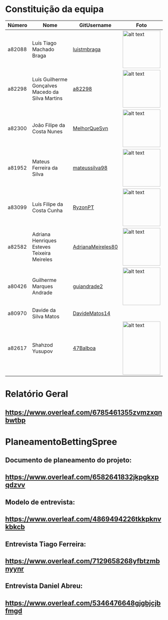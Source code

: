 # Constituição da equipa

| Número | Nome                                             | GitUsername       | Foto |
|--------|--------------------------------------------------|-------------------|------|
| a82088 | Luís Tiago Machado Braga                         | [luistmbraga](https://github.com/luistmbraga)       |   <img src="https://avatars3.githubusercontent.com/u/36746770?s=460&u=086baddcb03ab49619c4a5132fb78889a0a2f993&v=4" alt="alt text" width="120" height="120">   |
| a82298 | Luís Guilherme Gonçalves Macedo da Silva Martins | [a82298](https://github.com/a82298)           |  <img src="https://avatars3.githubusercontent.com/u/36774095?s=400&u=84353646454a2946e64d8b0a6e7f61cfe4465aa7&v=4" alt="alt text" width="120" height="120">    |
| a82300 | João Filipe da Costa Nunes                       | [MelhorQueSvn](https://github.com/MelhorQueSvn)      |   <img src="https://avatars0.githubusercontent.com/u/36746608?s=400&u=5988fbe2d9f912ee8b845dc4036897caaddff15b&v=4" alt="alt text" width="120" height="120">   |
| a81952 | Mateus Ferreira da Silva                         | [mateussilva98](https://github.com/mateussilva98)     |   <img src="https://avatars2.githubusercontent.com/u/36518616?s=400&u=02e3614b86504424ccb7776762c6466a6eb42b11&v=4" alt="alt text" width="120" height="120">   |
| a83099 | Luís Filipe da Costa Cunha                       | [RyzonPT](https://github.com/RyzonPT)           |   <img src="https://scontent.flis7-1.fna.fbcdn.net/v/t1.0-9/38856424_1101515389999708_5612988335602532352_o.jpg?_nc_cat=111&ccb=2&_nc_sid=09cbfe&_nc_ohc=516ENf5lFkoAX87BxaF&_nc_oc=AQkvppZl8tzKEixctaar-ArnvKAZlv4j_79JrQ638SGtk5FNgGFTkW-J4bMAUKtzxfI&_nc_ht=scontent.flis7-1.fna&oh=95b60afcb4b322e5f6ab8e7e4aadb397&oe=5FC9EE2F" alt="alt text" width="120" height="120">   |
| a82582 | Adriana Henriques Esteves Teixeira Meireles      | [AdrianaMeireles80](https://github.com/AdrianaMeireles80) |   <img src="https://avatars2.githubusercontent.com/u/27066531?s=400&u=54dc9e7c4a1ca167ba4ea44cf89f33a449a3e0fd&v=4" alt="alt text" width="120" height="120">   |
| a80426 | Guilherme Marques Andrade                        | [guiandrade2](https://github.com/guiandrade2)       |   <img src="https://scontent.flis7-1.fna.fbcdn.net/v/t1.0-9/18010703_1526580520706449_2432693347746207007_n.jpg?_nc_cat=106&ccb=2&_nc_sid=09cbfe&_nc_ohc=SNkROaPEM2YAX8JX52R&_nc_ht=scontent.flis7-1.fna&oh=c1fb063f7c9c5e82d7e797dbf23f7d18&oe=5FCBB264" alt="alt text" width="120" height="120">   |
| a80970 | Davide da Silva Matos                            | [DavideMatos14](https://github.com/DavideMatos14)     |      |
| a82617 | Shahzod Yusupov                                  | [47Balboa](https://github.com/47Balboa)          |   <img src="https://scontent.flis7-1.fna.fbcdn.net/v/t1.0-9/15589911_1354511281274649_375999130785960548_n.jpg?_nc_cat=111&ccb=2&_nc_sid=174925&_nc_ohc=BxpalEbwfvkAX-lLI5z&_nc_ht=scontent.flis7-1.fna&oh=cb1c1667dd59210a3f15d44f4f3fc394&oe=5FCB8CED" alt="alt text" width="120" height="170">   |

# Relatório Geral

## https://www.overleaf.com/6785461355zvmzxqnbwtbp

# PlaneamentoBettingSpree

## Documento de planeamento do projeto:
## https://www.overleaf.com/6582641832jkpgkxpqdzvv

## Modelo de entrevista:
## https://www.overleaf.com/4869494226tkkpknvkbkcb

## Entrevista Tiago Ferreira:
## https://www.overleaf.com/7129658268yfbtzmbnyynr

## Entrevista Daniel Abreu:
## https://www.overleaf.com/5346476648gjgbjcjbfmgd
